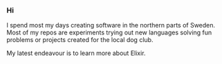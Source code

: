 ### Hi

I spend most my days creating software in the northern parts of Sweden.
Most of my repos are experiments trying out new languages solving fun problems or projects created for the local dog club.

My latest endeavour is to learn more about Elixir.

<!--
[![Drobbans's wakatime stats](https://github-readme-stats.vercel.app/api/wakatime?username=drobban&layout=compact)](https://github.com/drobban/drobban)
 [![Drobbans's Lang stats](https://github-readme-stats.vercel.app/api/top-langs/?username=drobban&layout=compact&hide=Makefile,Shell)](https://github.com/drobban) -->
